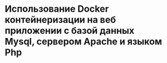 # Использование Docker контейнеризации на веб приложении с базой данных Mysql, сервером Apache и языком Php
